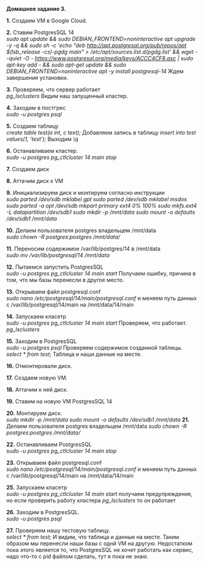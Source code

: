 **Домашнее задание 3.**

**1.** Создаем VM в Google Cloud.

**2.** Ставим PostgresSQL 14  
*sudo apt update && sudo DEBIAN_FRONTEND=noninteractive apt upgrade -y -q && sudo sh -c 'echo "deb http://apt.postgresql.org/pub/repos/apt $(lsb_release -cs)-pgdg main" > /etc/apt/sources.list.d/pgdg.list' && wget --quiet -O - https://www.postgresql.org/media/keys/ACCC4CF8.asc | sudo apt-key add - && sudo apt-get update && sudo DEBIAN_FRONTEND=noninteractive apt -y install postgresql-14*
Ждем завершения установки.

**3.** Проверяем, что сервер работает  
*pg_lsclusters*
Видим наш запущенный кластер.

**4.** Заходим в постгрес  
*sudo -u postgres psql*

**5.** Создаем таблицу  
*create table test(a int, c text);*
Добавляем запись в таблицу
*insert into test values(1, 'test');*
Выходим
*\q*

**6.** Останавливаем кластер.  
*sudo -u postgres pg_ctlcluster 14 main stop*

**7.** Создаем диск

**8.** Аттачим диск к VM

**9.** Инициализируем диск и монтируем согласно инструкции  
*sudo parted /dev/sdb mklabel gpt
sudo parted /dev/sdb mklabel msdos
sudo parted -a opt /dev/sdb mkpart primary ext4 0% 100%
sudo mkfs.ext4 -L datapartition /dev/sdb1
sudo mkdir -p /mnt/data
sudo mount -o defaults /dev/sdb1 /mnt/data*

**10.** Делаем пользователя postgres владельцем /mnt/data  
*sudo chown -R postgres:postgres /mnt/data/*

**11.** Переносим содержимое /var/lib/postgres/14 в /mnt/data  
*sudo mv /var/lib/postgresql/14 /mnt/data*

**12.** Пытаемся запустить PostgresSQL  
*sudo -u postgres pg_ctlcluster 14 main start*
Получаем ошибку, причина в том, что мы базы перенесли в другое место.

**13.** Открываем файл postgresql.conf  
*sudo nano /etc/postgresql/14/main/postgresql.conf*
и меняем путь данных с /var/lib/postgresql/14/main на /mnt/data/14/main

**14.** Запускаем класетр  
*sudo -u postgres pg_ctlcluster 14 main start*
Проверяем, что работает.
*pg_lsclusters*

**15.** Заходим в PostgresSQL  
*sudo -u postgres psql*
Проверяем содержимое созданной таблицы.
*select * from test;*
Таблица и наши данные на месте.

**16.** Отмонтировали диск.

**17.** Создаем новую VM.

**18.** Аттачим к ней диск.

**19.** Ставим на новую VM PostgresSQL 14

**20.** Монтируем диск.  
*sudo mkdir -p /mnt/data
sudo mount -o defaults /dev/sdb1 /mnt/data*
**21.** Делаем пользователя postgres владельцем /mnt/data
*sudo chown -R postgres:postgres /mnt/data/*

**22.** Останавливаем PostgresSQL  
*sudo -u postgres pg_ctlcluster 14 main stop*

**23.** Открываем файл postgresql.conf  
*sudo nano /etc/postgresql/14/main/postgresql.conf*
и меняем путь данных с /var/lib/postgresql/14/main на /mnt/data/14/main

**25.** Запускаем класетр  
*sudo -u postgres pg_ctlcluster 14 main start*
получаем предупреждение, но если проверить работу кластера
*pg_lsclusters*
то он работает

**26.** Заходим в PostgresSQL.  
*sudo -u postgres psql*

**27.** Проверяем нашу тестовую таблицу.  
*select * from test;*
И видим, что таблица и данные на месте.
Таким образом мы перенесли наши базы с однй VM на другую.
Недостатком пока этого является то, что PostgresSQL не хочет работать как сервис, надо что-то с pid файлом сделать, тут я пока не знаю.
